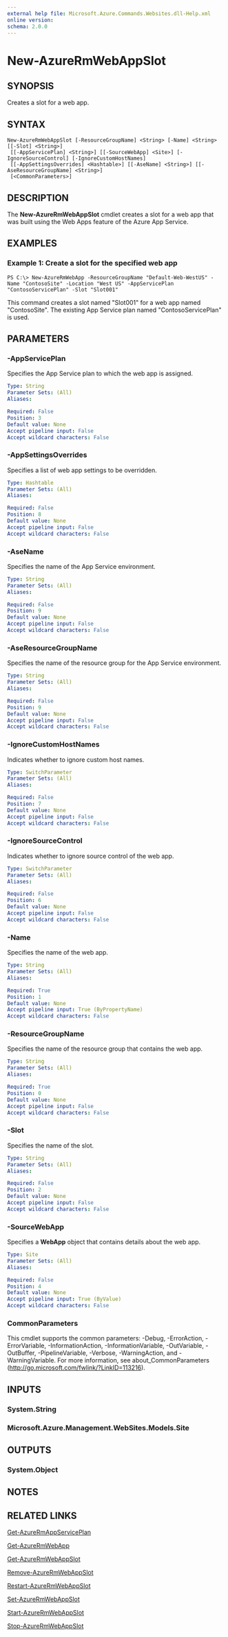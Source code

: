 ```yaml
---
external help file: Microsoft.Azure.Commands.Websites.dll-Help.xml
online version:
schema: 2.0.0
---
```


# New-AzureRmWebAppSlot

## SYNOPSIS
Creates a slot for a web app.

## SYNTAX

```
New-AzureRmWebAppSlot [-ResourceGroupName] <String> [-Name] <String> [[-Slot] <String>]
 [[-AppServicePlan] <String>] [[-SourceWebApp] <Site>] [-IgnoreSourceControl] [-IgnoreCustomHostNames]
 [[-AppSettingsOverrides] <Hashtable>] [[-AseName] <String>] [[-AseResourceGroupName] <String>]
 [<CommonParameters>]
```

## DESCRIPTION
The **New-AzureRmWebAppSlot** cmdlet creates a slot for a web app that was built using the Web Apps feature of the Azure App Service.

## EXAMPLES

### Example 1: Create a slot for the specified web app
```
PS C:\> New-AzureRmWebApp -ResourceGroupName "Default-Web-WestUS" -Name "ContosoSite" -Location "West US" -AppServicePlan "ContosoServicePlan" -Slot "Slot001"
```

This command creates a slot named "Slot001" for a web app named "ContosoSite". The existing App Service plan named "ContosoServicePlan" is used.

## PARAMETERS

### -AppServicePlan
Specifies the App Service plan to which the web app is assigned.

```yaml
Type: String
Parameter Sets: (All)
Aliases:

Required: False
Position: 3
Default value: None
Accept pipeline input: False
Accept wildcard characters: False
```

### -AppSettingsOverrides
Specifies a list of web app settings to be overridden.

```yaml
Type: Hashtable
Parameter Sets: (All)
Aliases:

Required: False
Position: 8
Default value: None
Accept pipeline input: False
Accept wildcard characters: False
```

### -AseName
Specifies the name of the App Service environment.

```yaml
Type: String
Parameter Sets: (All)
Aliases:

Required: False
Position: 9
Default value: None
Accept pipeline input: False
Accept wildcard characters: False
```

### -AseResourceGroupName
Specifies the name of the resource group for the App Service environment.

```yaml
Type: String
Parameter Sets: (All)
Aliases:

Required: False
Position: 9
Default value: None
Accept pipeline input: False
Accept wildcard characters: False
```

### -IgnoreCustomHostNames
Indicates whether to ignore custom host names.

```yaml
Type: SwitchParameter
Parameter Sets: (All)
Aliases:

Required: False
Position: 7
Default value: None
Accept pipeline input: False
Accept wildcard characters: False
```

### -IgnoreSourceControl
Indicates whether to ignore source control of the web app.

```yaml
Type: SwitchParameter
Parameter Sets: (All)
Aliases:

Required: False
Position: 6
Default value: None
Accept pipeline input: False
Accept wildcard characters: False
```

### -Name
Specifies the name of the web app.

```yaml
Type: String
Parameter Sets: (All)
Aliases:

Required: True
Position: 1
Default value: None
Accept pipeline input: True (ByPropertyName)
Accept wildcard characters: False
```

### -ResourceGroupName
Specifies the name of the resource group that contains the web app.

```yaml
Type: String
Parameter Sets: (All)
Aliases:

Required: True
Position: 0
Default value: None
Accept pipeline input: False
Accept wildcard characters: False
```

### -Slot
Specifies the name of the slot.

```yaml
Type: String
Parameter Sets: (All)
Aliases:

Required: False
Position: 2
Default value: None
Accept pipeline input: False
Accept wildcard characters: False
```

### -SourceWebApp
Specifies a **WebApp** object that contains details about the web app.

```yaml
Type: Site
Parameter Sets: (All)
Aliases:

Required: False
Position: 4
Default value: None
Accept pipeline input: True (ByValue)
Accept wildcard characters: False
```

### CommonParameters
This cmdlet supports the common parameters: -Debug, -ErrorAction, -ErrorVariable, -InformationAction, -InformationVariable, -OutVariable, -OutBuffer, -PipelineVariable, -Verbose, -WarningAction, and -WarningVariable. For more information, see about_CommonParameters (http://go.microsoft.com/fwlink/?LinkID=113216).

## INPUTS

### System.String
### Microsoft.Azure.Management.WebSites.Models.Site

## OUTPUTS

### System.Object

## NOTES

## RELATED LINKS

[Get-AzureRmAppServicePlan](./Get-AzureRmAppServicePlan.md)

[Get-AzureRmWebApp](./Get-AzureRmWebApp.md)

[Get-AzureRmWebAppSlot](./Get-AzureRmWebAppSlot.md)

[Remove-AzureRmWebAppSlot](./Remove-AzureRmWebAppSlot.md)

[Restart-AzureRmWebAppSlot](./Restart-AzureRmWebAppSlot.md)

[Set-AzureRmWebAppSlot](./Set-AzureRmWebAppSlot.md)

[Start-AzureRmWebAppSlot](./Start-AzureRmWebAppSlot.md)

[Stop-AzureRmWebAppSlot](./Stop-AzureRmWebAppSlot.md)
